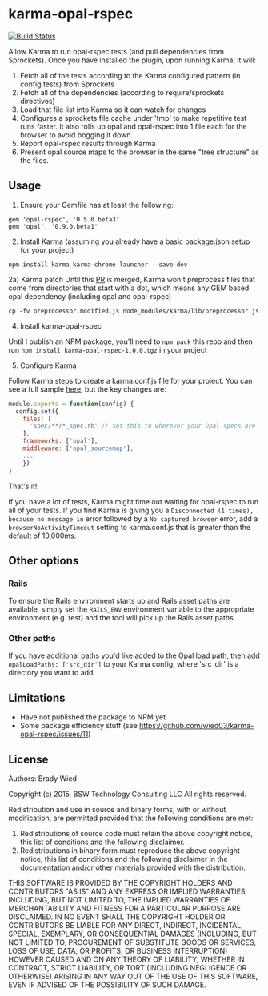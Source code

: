 # karma-opal-rspec

[![Build Status](http://img.shields.io/travis/wied03/karma-opal-rspec/master.svg?style=flat)](http://travis-ci.org/wied03/karma-opal-rspec)

Allow Karma to run opal-rspec tests (and pull dependencies from Sprockets). Once you have installed the plugin, upon running Karma, it will:

1. Fetch all of the tests according to the Karma configured pattern (in config.tests) from Sprockets
2. Fetch all of the dependencies (according to require/sprockets directives)
3. Load that file list into Karma so it can watch for changes
4. Configures a sprockets file cache under 'tmp' to make repetitive test runs faster. It also rolls up opal and opal-rspec into 1 file each for the browser to avoid bogging it down.
5. Report opal-rspec results through Karma
6. Present opal source maps to the browser in the same "tree structure" as the files.

## Usage

1) Ensure your Gemfile has at least the following:
```
gem 'opal-rspec', '0.5.0.beta3'
gem 'opal', '0.9.0.beta1'
```

2) Install Karma (assuming you already have a basic package.json setup for your project)
```
npm install karma karma-chrome-launcher --save-dev
```

2a) Karma patch
Until this [PR](https://github.com/karma-runner/karma/pull/1701) is merged, Karma won't preprocess files that come from directories that start with a dot, which means any GEM based opal dependency (including opal and opal-rspec)

```
cp -fv preprocessor.modified.js node_modules/karma/lib/preprocessor.js
```

4) Install karma-opal-rspec

Until I publish an NPM package, you'll need to `npm pack` this repo and then run `npm install karma-opal-rspec-1.0.0.tgz` in your project

5) Configure Karma

Follow Karma steps to create a karma.conf.js file for your project. You can see a full sample [here](https://github.com/wied03/karma-opal-rspec/blob/master/spec/integration/karma_configs/singlePattern.js), but the key changes are:

```js
module.exports = function(config) {
  config.set({
    files: [
      'spec/**/*_spec.rb' // set this to wherever your Opal specs are
    ],
    frameworks: ['opal'],
    middleware: ['opal_sourcemap'],
    ...
    })
}
```

That's it!

If you have a lot of tests, Karma might time out waiting for opal-rspec to run all of your tests. If you find Karma is giving you a `Disconnected (1 times), because no message in` error followed by a `No captured browser` error, add a `browserNoActivityTimeout` setting to karma.conf.js that is greater than the default of 10,000ms.

## Other options

### Rails
To ensure the Rails environment starts up and Rails asset paths are available, simply set the `RAILS_ENV` environment variable to the appropriate environment (e.g. test) and the tool will pick up the Rails asset paths.

### Other paths
If you have additional paths you'd like added to the Opal load path, then add `opalLoadPaths: ['src_dir']` to your Karma config, where 'src_dir' is a directory you want to add.

## Limitations
- Have not published the package to NPM yet
- Some package efficiency stuff (see https://github.com/wied03/karma-opal-rspec/issues/11)

## License

Authors: Brady Wied

Copyright (c) 2015, BSW Technology Consulting LLC
All rights reserved.

Redistribution and use in source and binary forms, with or without modification, are permitted provided that the following conditions are met:

1. Redistributions of source code must retain the above copyright notice, this list of conditions and the following disclaimer.
2. Redistributions in binary form must reproduce the above copyright notice, this list of conditions and the following disclaimer in the documentation and/or other materials provided with the distribution.

THIS SOFTWARE IS PROVIDED BY THE COPYRIGHT HOLDERS AND CONTRIBUTORS "AS IS" AND ANY EXPRESS OR IMPLIED WARRANTIES, INCLUDING, BUT NOT LIMITED TO, THE IMPLIED WARRANTIES OF MERCHANTABILITY AND FITNESS FOR A PARTICULAR PURPOSE ARE DISCLAIMED. IN NO EVENT SHALL THE COPYRIGHT HOLDER OR CONTRIBUTORS BE LIABLE FOR ANY DIRECT, INDIRECT, INCIDENTAL, SPECIAL, EXEMPLARY, OR CONSEQUENTIAL DAMAGES (INCLUDING, BUT NOT LIMITED TO, PROCUREMENT OF SUBSTITUTE GOODS OR SERVICES; LOSS OF USE, DATA, OR PROFITS; OR BUSINESS INTERRUPTION) HOWEVER CAUSED AND ON ANY THEORY OF LIABILITY, WHETHER IN CONTRACT, STRICT LIABILITY, OR TORT (INCLUDING NEGLIGENCE OR OTHERWISE) ARISING IN ANY WAY OUT OF THE USE OF THIS SOFTWARE, EVEN IF ADVISED OF THE POSSIBILITY OF SUCH DAMAGE.
